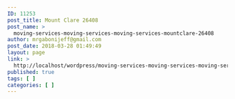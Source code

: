 ```yaml
---
ID: 11253
post_title: Mount Clare 26408
post_name: >
  moving-services-moving-services-moving-services-mountclare-26408
author: mrgabonijeff@gmail.com
post_date: 2018-03-28 01:49:49
layout: page
link: >
  http://localhost/wordpress/moving-services-moving-services-moving-services-mountclare-26408/
published: true
tags: [ ]
categories: [ ]
---
```

